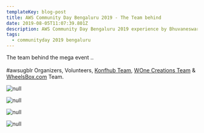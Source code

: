 ```yaml
---
templateKey: blog-post
title: AWS Community Day Bengaluru 2019 - The Team behind
date: 2019-08-05T11:07:39.801Z
description: AWS Community Day Bengaluru 2019 experience by Bhuvaneswari Subramani
tags:
  - communityday 2019 bengaluru
---
```

The team behind the mega event .. \
\
#awsugblr Organizers, Volunteers, [Konfhub Team](https://konfhub.com/), [WOne Creations Team](https://www.facebook.com/Wonecreations/) & [WheelsBox.com](WheelsBox.com) Team.

![null](/img/theteam_3.jpg)

![null](/img/wheelsbox_team.jpg)

![null](/img/theteam_1.jpg)

![null](/img/team_withwone.jpg)
